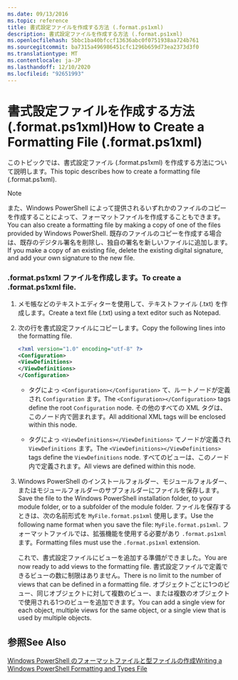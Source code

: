 ```yaml
---
ms.date: 09/13/2016
ms.topic: reference
title: 書式設定ファイルを作成する方法 (.format.ps1xml)
description: 書式設定ファイルを作成する方法 (.format.ps1xml)
ms.openlocfilehash: 5bbc1ba40bfccf13636abc0f0751938aa724b761
ms.sourcegitcommit: ba7315a496986451cfc1296b659d73ea2373d3f0
ms.translationtype: MT
ms.contentlocale: ja-JP
ms.lasthandoff: 12/10/2020
ms.locfileid: "92651993"
---
```

# <a name="how-to-create-a-formatting-file-formatps1xml"></a><span data-ttu-id="5eee4-103">書式設定ファイルを作成する方法 (.format.ps1xml)</span><span class="sxs-lookup"><span data-stu-id="5eee4-103">How to Create a Formatting File (.format.ps1xml)</span></span>

<span data-ttu-id="5eee4-104">このトピックでは、書式設定ファイル (.format.ps1xml) を作成する方法について説明します。</span><span class="sxs-lookup"><span data-stu-id="5eee4-104">This topic describes how to create a formatting file (.format.ps1xml).</span></span>

> [!NOTE]
> <span data-ttu-id="5eee4-105">また、Windows PowerShell によって提供されるいずれかのファイルのコピーを作成することによって、フォーマットファイルを作成することもできます。</span><span class="sxs-lookup"><span data-stu-id="5eee4-105">You can also create a formatting file by making a copy of one of the files provided by Windows PowerShell.</span></span> <span data-ttu-id="5eee4-106">既存のファイルのコピーを作成する場合は、既存のデジタル署名を削除し、独自の署名を新しいファイルに追加します。</span><span class="sxs-lookup"><span data-stu-id="5eee4-106">If you make a copy of an existing file, delete the existing digital signature, and add your own signature to the new file.</span></span>

### <a name="to-create-a-formatps1xml-file"></a><span data-ttu-id="5eee4-107">.format.ps1xml ファイルを作成します。</span><span class="sxs-lookup"><span data-stu-id="5eee4-107">To create a .format.ps1xml file.</span></span>

1. <span data-ttu-id="5eee4-108">メモ帳などのテキストエディターを使用して、テキストファイル (.txt) を作成します。</span><span class="sxs-lookup"><span data-stu-id="5eee4-108">Create a text file (.txt) using a text editor such as Notepad.</span></span>

2. <span data-ttu-id="5eee4-109">次の行を書式設定ファイルにコピーします。</span><span class="sxs-lookup"><span data-stu-id="5eee4-109">Copy the following lines into the formatting file.</span></span>

   ```xml
   <?xml version="1.0" encoding="utf-8" ?>
   <Configuration>
   <ViewDefinitions>
   </ViewDefinitions>
   </Configuration>
   ```

   - <span data-ttu-id="5eee4-110">タグによっ `<Configuration></Configuration>` て、ルートノードが定義され `Configuration` ます。</span><span class="sxs-lookup"><span data-stu-id="5eee4-110">The `<Configuration></Configuration>` tags define the root `Configuration` node.</span></span> <span data-ttu-id="5eee4-111">その他のすべての XML タグは、このノード内で囲まれます。</span><span class="sxs-lookup"><span data-stu-id="5eee4-111">All additional XML tags will be enclosed within this node.</span></span>

   - <span data-ttu-id="5eee4-112">タグによっ `<ViewDefinitions></ViewDefinitions>` てノードが定義され `ViewDefinitions` ます。</span><span class="sxs-lookup"><span data-stu-id="5eee4-112">The `<ViewDefinitions></ViewDefinitions>` tags define the `ViewDefinitions` node.</span></span> <span data-ttu-id="5eee4-113">すべてのビューは、このノード内で定義されます。</span><span class="sxs-lookup"><span data-stu-id="5eee4-113">All views are defined within this node.</span></span>

3. <span data-ttu-id="5eee4-114">Windows PowerShell のインストールフォルダー、モジュールフォルダー、またはモジュールフォルダーのサブフォルダーにファイルを保存します。</span><span class="sxs-lookup"><span data-stu-id="5eee4-114">Save the file to the Windows PowerShell installation folder, to your module folder, or to a subfolder of the module folder.</span></span> <span data-ttu-id="5eee4-115">ファイルを保存するときは、次の名前形式を  `MyFile.format.ps1xml` 使用します。</span><span class="sxs-lookup"><span data-stu-id="5eee4-115">Use the following name format when you save the file:  `MyFile.format.ps1xml`.</span></span> <span data-ttu-id="5eee4-116">フォーマットファイルでは、拡張機能を使用する必要があり `.format.ps1xml` ます。</span><span class="sxs-lookup"><span data-stu-id="5eee4-116">Formatting files must use the `.format.ps1xml` extension.</span></span>

   <span data-ttu-id="5eee4-117">これで、書式設定ファイルにビューを追加する準備ができました。</span><span class="sxs-lookup"><span data-stu-id="5eee4-117">You are now ready to add views to the formatting file.</span></span> <span data-ttu-id="5eee4-118">書式設定ファイルで定義できるビューの数に制限はありません。</span><span class="sxs-lookup"><span data-stu-id="5eee4-118">There is no limit to the number of views that can be defined in a formatting file.</span></span> <span data-ttu-id="5eee4-119">オブジェクトごとに1つのビュー、同じオブジェクトに対して複数のビュー、または複数のオブジェクトで使用される1つのビューを追加できます。</span><span class="sxs-lookup"><span data-stu-id="5eee4-119">You can add a single view for each object, multiple views for the same object, or a single view that is used by multiple objects.</span></span>

## <a name="see-also"></a><span data-ttu-id="5eee4-120">参照</span><span class="sxs-lookup"><span data-stu-id="5eee4-120">See Also</span></span>

[<span data-ttu-id="5eee4-121">Windows PowerShell のフォーマットファイルと型ファイルの作成</span><span class="sxs-lookup"><span data-stu-id="5eee4-121">Writing a Windows PowerShell Formatting and Types File</span></span>](./writing-a-powershell-formatting-file.md)
